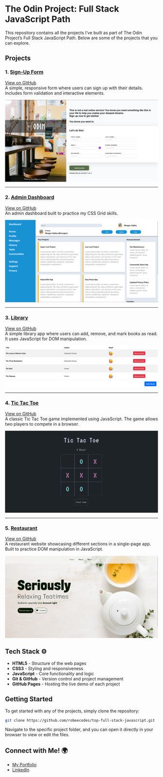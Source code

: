 # The Odin Project: Full Stack JavaScript Path

This repository contains all the projects I’ve built as part of The Odin Project’s Full Stack JavaScript Path. Below are some of the projects that you can explore.


## Projects

### 1. **[Sign-Up Form](https://robeecodes.github.io/top-full-stack-javascript/sign-up-form/)**
[View on GitHub](https://github.com/robeecodes/top-full-stack-javascript/tree/main/sign-up-form)  
A simple, responsive form where users can sign up with their details. Includes form validation and interactive elements.
 
![Sign-Up Form Screenshot](project-screenshots/sign-up-form.png)

---

### 2. **[Admin Dashboard](https://robeecodes.github.io/top-full-stack-javascript/admin-dashboard/)**
[View on GitHub](https://github.com/robeecodes/top-full-stack-javascript/tree/main/admin-dashboard)  
An admin dashboard built to practice my CSS Grid skills.

![Admin Dashboard Screenshot](project-screenshots/admin-dashboard.png)

---

### 3. **[Library](https://robeecodes.github.io/top-full-stack-javascript/library/)**
[View on GitHub](https://github.com/robeecodes/top-full-stack-javascript/tree/main/library)  
A simple library app where users can add, remove, and mark books as read. It uses JavaScript for DOM manipulation.

![Library Screenshot](project-screenshots/library.png)

---

### 4. **[Tic Tac Toe](https://robeecodes.github.io/top-full-stack-javascript/tic-tac-toe/)**
[View on GitHub](https://github.com/robeecodes/top-full-stack-javascript/tree/main/tic-tac-toe)  
A classic Tic Tac Toe game implemented using JavaScript. The game allows two players to compete in a browser.
  
![Tic Tac Toe Screenshot](project-screenshots/tic-tac-toe.png)

---

### 5. **[Restaurant](https://robeecodes.github.io/top-full-stack-javascript/restaurant/dist/)**
[View on GitHub](https://github.com/robeecodes/top-full-stack-javascript/tree/main/restaurant)  
A restaurant website showcasing different sections in a single-page app. Built to practice DOM manipulation in JavaScript.

![Restaurant Screenshot](project-screenshots/restaurant.png)


## Tech Stack ⚙️

- **HTML5** - Structure of the web pages
- **CSS3** - Styling and responsiveness
- **JavaScript** - Core functionality and logic
- **Git & GitHub** - Version control and project management
- **GitHub Pages** - Hosting the live demo of each project


## Getting Started

To get started with any of the projects, simply clone the repository:

```bash
git clone https://github.com/robeecodes/top-full-stack-javascript.git
```

Navigate to the specific project folder, and you can open it directly in your browser to view or edit the files.

## Connect with Me! 🌍

 - [My Portfolio](https://digital-robin.com)
 - [LinkedIn](https://www.linkedin.com/in/robin-kingy/)